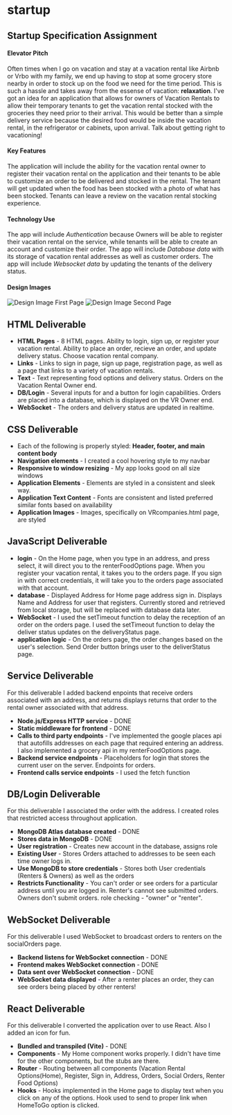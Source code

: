# startup

## Startup Specification Assignment

#### Elevator Pitch

Often times when I go on vacation and stay at a vacation rental like Airbnb or Vrbo with my family, we end up having to stop at some grocery store nearby in order to stock up on the food we need for the time period.  This is such a hassle and takes away from the essense of vacation: **relaxation**. I've got an idea for an application that allows for owners of Vacation Rentals to allow their temporary tenants to get the vacation rental stocked with the groceries they need prior to their arrival.  This would be better than a simple delivery service because the desired food would be inside the vacation rental, in the refrigerator or cabinets, upon arrival.  Talk about getting right to vacationing!  

#### Key Features

The application will include the ability for the vacation rental owner to register their vacation rental on the application and their tenants to be able to customize an order to be delivered and stocked in the rental.  The tenant will get updated when the food has been stocked with a photo of what has been stocked.  Tenants can leave a review on the vacation rental stocking experience.

#### Technology Use
    
The app will include *Authentication* because Owners will be able to register their vacation rental on the service, while tenants will be able to create an account and customize their order.  The app will include *Database data* with its storage of vacation rental addresses as well as customer orders.  The app will include *Websocket data* by updating the tenants of the delivery status.

#### Design Images

![Design Image First Page](/images/AireStockSketch1.png)
![Design Image Second Page](/images/AireStockSketch2.png)

## HTML Deliverable

- **HTML Pages** - 8 HTML pages. Ability to login, sign up, or register your vacation rental. Ability to place an order, recieve an order, and update delivery status.  Choose vacation rental company.
- **Links** - Links to sign in page, sign up page, registration page, as well as a page that links to a variety of vacation rentals.
- **Text** - Text representing food options and delivery status.  Orders on the Vacation Rental Owner end.
- **DB/Login** - Several inputs for and a button for login capabilities.  Orders are placed into a database, which is displayed on the VR Owner end.
- **WebSocket** - The orders and delivery status are updated in realtime.


## CSS Deliverable

- Each of the following is properly styled: **Header, footer, and main content body**
- **Navigation elements** - I created a cool hovering style to my navbar
- **Responsive to window resizing** - My app looks good on all size windows
- **Application Elements** - Elements are styled in a consistent and sleek way.
- **Application Text Content** - Fonts are consistent and listed preferred similar fonts based on availability
- **Application Images** - Images, specifically on VRcompanies.html page, are styled

## JavaScript Deliverable

- **login** - On the Home page, when you type in an address, and press select, it will direct you to the renterFoodOptions page.  When you register your vacation rental, it takes you to the orders page.  If you sign in with correct credentials, it will take you to the orders page associated with that account.
- **database** - Displayed Address for Home page address sign in.  Displays Name and Address for user that registers.  Currently stored and retrieved from local storage, but will be replaced with database data later.
- **WebSocket** - I used the setTimeout function to delay the reception of an order on the orders page.  I used the setTimeout function to delay the deliver status updates on the deliveryStatus page.
- **application logic** - On the orders page, the order changes based on the user's selection. Send Order button brings user to the deliverStatus page.

## Service Deliverable

For this deliverable I added backend enpoints that receive orders associated with an address, and returns displays returns that order to the rental owner associated with that address.

 - **Node.js/Express HTTP service** - DONE
 - **Static middleware for frontend** - DONE
 - **Calls to third party endpoints** - I've implemented the google places api that autofills addresses on each page that required entering an address.  I also implemented a grocery api in my renterFoodOptions page.
 - **Backend service endpoints** - Placeholders for login that stores the current user on the server.  Endpoints for orders.
 - **Frontend calls service endpoints** - I used the fetch function

 ## DB/Login Deliverable

For this deliverable I associated the order with the address.  I created roles that restricted access throughout application. 

 - **MongoDB Atlas database created** - DONE
 - **Stores data in MongoDB** - DONE
 - **User registration** - Creates new account in the database, assigns role
 - **Existing User** - Stores Orders attached to addresses to be seen each time owner logs in.
 - **Use MongoDB to store credentials** - Stores both User credentials (Renters & Owners) as well as the orders
 - **Restricts Functionality** - You can't order or see orders for a particular address until you are logged in.  Renter's cannot see submitted orders.  Owners don't submit orders.  role checking - "owner" or "renter".

 ## WebSocket Deliverable

For this deliverable I used WebSocket to broadcast orders to renters on the socialOrders page.

 - **Backend listens for WebSocket connection** - DONE
 - **Frontend makes WebSocket connection** - DONE
 - **Data sent over WebSocket connection** - DONE
 - **WebSocket data displayed** - After a renter places an order, they can see orders being placed by other renters!

 ## React Deliverable

For this deliverable I converted the application over to use React. Also I added an icon for fun.

 - **Bundled and transpiled (Vite)** - DONE
 - **Components** - My Home component works properly. I didn't have time for the other components, but the stubs are there.
 - **Router** - Routing between all components (Vacation Rental Options(Home), Register, Sign in, Address, Orders, Social Orders, Renter Food Options)
 - **Hooks** - Hooks implemented in the Home page to display text when you click on any of the options. Hook used to send to proper link when HomeToGo option is clicked.